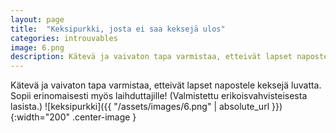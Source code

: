 ```yaml
---
layout: page
title:  "Keksipurkki, josta ei saa keksejä ulos"
categories: introuvables
image: 6.png
description: Kätevä ja vaivaton tapa varmistaa, etteivät lapset napostele keksejä luvatta. Sopii erinomaisesti myös laihduttajille! Valmistettu erikoisvahvisteisesta lasista.
---
```

Kätevä ja vaivaton tapa varmistaa, etteivät lapset napostele keksejä luvatta. Sopii erinomaisesti myös laihduttajille! (Valmistettu erikoisvahvisteisesta lasista.)
![keksipurkki]({{ "/assets/images/6.png" | absolute_url }}){:width="200" .center-image }
